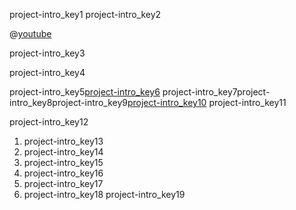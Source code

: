 project-intro_key1
project-intro_key2


@[youtube](https://www.youtube.com/watch?v=4xcdR0HT_zE)

project-intro_key3



project-intro_key4


project-intro_key5[project-intro_key6](https://imdb.com)
project-intro_key7project-intro_key8project-intro_key9[project-intro_key10](https://www.imdb.com/india/top-rated-indian-movies?ref_=nv_mv_250_in)
project-intro_key11

project-intro_key12


1. project-intro_key13
2. project-intro_key14
3. project-intro_key15
4. project-intro_key16
5. project-intro_key17
6. project-intro_key18
project-intro_key19
